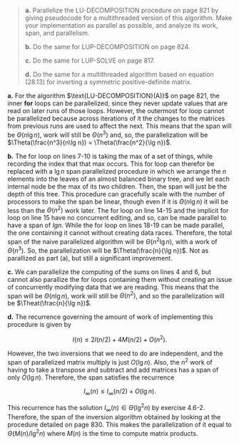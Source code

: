 > **a.** Parallelize the $\text{LU-DECOMPOSITION}$ procedure on page 821 by giving pseudocode for a multithreaded version of this algorithm. Make your implementation as parallel as possible, and analyze its work, span, and parallelism.
>
> **b.** Do the same for $\text{LUP-DECOMPOSITION}$ on page 824.
>
> **c.** Do the same for $\text{LUP-SOLVE}$ on page 817.
>
> **d.** Do the same for a multithreaded algorithm based on equation $\text{(28.13)}$ for inverting a symmetric positive-definite matrix.

**a.** For the algorithm $\text{LU-DECOMPOSITION}(A)}$ on page 821, the inner **for** loops can be parallelized, since they never update values that are read on later runs of those loops. However, the outermost for loop cannot be parallelized because across iterations of it the changes to the matrices from previous runs are used to affect the next. This means that the span will be $\Theta(n \lg n)$, work will still be $\Theta(n^3)$ and, so, the parallelization will be $\Theta(\frac{n^3}{n\lg n}) = \Theta(\frac{n^2}{\lg n})$.

**b.** The for loop on lines 7-10 is taking the max of a set of things, while recording the index that that max occurs. This for loop can therefor be replaced with a $\lg n$ span parallelized procedure in which we arrange the $n$ elements into the leaves of an almost balanced binary tree, and we let each internal node be the max of its two children. Then, the span will just be the depth of this tree. This procedure can gracefully scale with the number of processors to make the span be linear, though even if it is $\Theta(n\lg n)$ it will be less than the $\Theta(n^2)$ work later. The for loop on line 14-15 and the implicit for loop on line 15 have no concurrent editing, and so, can be made parallel to have a span of $lg n$. While the for loop on lines 18-19 can be made parallel, the one containing it cannot without creating data races. Therefore, the total span of the naive parallelized algorithm will be $\Theta(n^2\lg n)$, with a work of $\Theta(n^3)$. So, the parallelization will be $\Theta(\frac{n}{\lg n})$. Not as parallized as part (a), but still a significant improvement.

**c.** We can parallelize the computing of the sums on lines 4 and 6, but cannot also parallize the for loops containing them without creating an issue of concurrently modifying data that we are reading. This means that the span will be $\Theta(n\lg n)$, work will still be $\Theta(n^2)$, and so the parallelization will be $\Theat(\frac{n}{\lg n})$.

**d.** The recurrence governing the amount of work of implementing this procedure is given by

$$I(n) \le 2I(n / 2) + 4M(n / 2) + O(n^2).$$

However, the two inversions that we need to do are independent, and the span of parallelized matrix multiply is just $O(\lg n)$. Also, the $n^2$ work of having to take a transpose and subtract and add matrices has a span of only $O(\lg n)$. Therefore, the span satisfies the recurrence

$$I_\infty(n) \le I_\infty(n / 2) + O(\lg n).$$

This recurrence has the solution $I_\infty(n) \in \Theta(\lg^2 n)$ by exercise 4.6-2. Therefore, the span of the inversion algorithm obtained by looking at the procedure detailed on page 830. This makes the parallelization of it equal to $\Theta(M(n) / \lg^2 n)$ where $M(n)$ is the time to compute matrix products.
